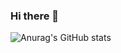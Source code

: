 ### Hi there 👋
![Anurag's GitHub stats](https://github-readme-stats.vercel.app/api?username=nykez&count_private=true)
